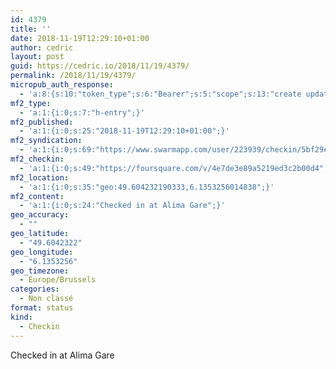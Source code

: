 ```yaml
---
id: 4379
title: ''
date: 2018-11-19T12:29:10+01:00
author: cedric
layout: post
guid: https://cedric.io/2018/11/19/4379/
permalink: /2018/11/19/4379/
micropub_auth_response:
  - 'a:8:{s:10:"token_type";s:6:"Bearer";s:5:"scope";s:13:"create update";s:2:"me";s:18:"https://cedric.io/";s:9:"issued_by";s:45:"https://cedric.io/wp-json/indieauth/1.0/token";s:9:"client_id";s:27:"https://ownyourswarm.p3k.io";s:9:"issued_at";i:1542614471;s:4:"user";i:1;s:13:"last_accessed";i:1542626968;}'
mf2_type:
  - 'a:1:{i:0;s:7:"h-entry";}'
mf2_published:
  - 'a:1:{i:0;s:25:"2018-11-19T12:29:10+01:00";}'
mf2_syndication:
  - 'a:1:{i:0;s:69:"https://www.swarmapp.com/user/223939/checkin/5bf29e862be425002cead77c";}'
mf2_checkin:
  - 'a:1:{i:0;s:49:"https://foursquare.com/v/4e7de3e89a5219ed3c2b00d4";}'
mf2_location:
  - 'a:1:{i:0;s:35:"geo:49.604232190333,6.1353256014838";}'
mf2_content:
  - 'a:1:{i:0;s:24:"Checked in at Alima Gare";}'
geo_accuracy:
  - ""
geo_latitude:
  - "49.6042322"
geo_longitude:
  - "6.1353256"
geo_timezone:
  - Europe/Brussels
categories:
  - Non classé
format: status
kind:
  - Checkin
---
```

Checked in at Alima Gare